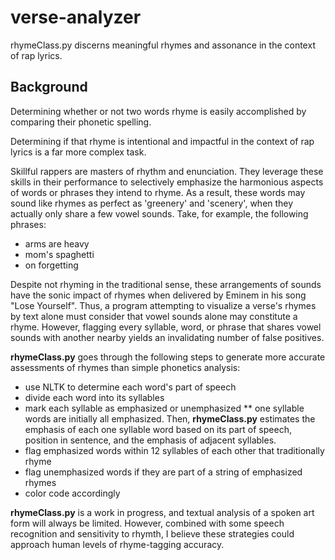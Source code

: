 # verse-analyzer

rhymeClass.py discerns meaningful rhymes and assonance in the context of rap lyrics.

## Background

Determining whether or not two words rhyme is easily accomplished by comparing their phonetic spelling.

Determining if that rhyme is intentional and impactful in the context of rap lyrics is a far more complex task.

Skillful rappers are masters of rhythm and enunciation. They leverage these skills in their performance to selectively emphasize the harmonious aspects of words or phrases they intend to rhyme. As a result, these words may sound like rhymes as perfect as 'greenery' and 'scenery', when they actually only share a few vowel sounds. Take, for example, the following phrases:
* arms are heavy
* mom's spaghetti
* on forgetting

Despite not rhyming in the traditional sense, these arrangements of sounds have the sonic impact of rhymes when delivered by Eminem in his song "Lose Yourself". Thus, a program attempting to visualize a verse's rhymes by text alone must consider that vowel sounds alone may constitute a rhyme. However, flagging every syllable, word, or phrase that shares vowel sounds with another nearby yields an invalidating number of false positives.

**rhymeClass.py** goes through the following steps to generate more accurate assessments of rhymes than simple phonetics analysis:

* use NLTK to determine each word's part of speech
* divide each word into its syllables
* mark each syllable as emphasized or unemphasized 
** one syllable words are initially all emphasized. Then, **rhymeClass.py** estimates the emphasis of each one syllable word based on its part of speech, position in sentence, and the emphasis of adjacent syllables.
* flag emphasized words within 12 syllables of each other that traditionally rhyme
* flag unemphasized words if they are part of a string of emphasized rhymes
* color code accordingly

**rhymeClass.py** is a work in progress, and textual analysis of a spoken art form will always be limited. However, combined with some speech recognition and sensitivity to rhymth, I believe these strategies could approach human levels of rhyme-tagging accuracy.
